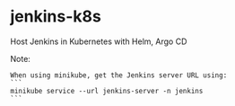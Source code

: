 # jenkins-k8s
Host Jenkins in Kubernetes with Helm, Argo CD

Note:

    When using minikube, get the Jenkins server URL using: 
    ```
    minikube service --url jenkins-server -n jenkins
    ```
